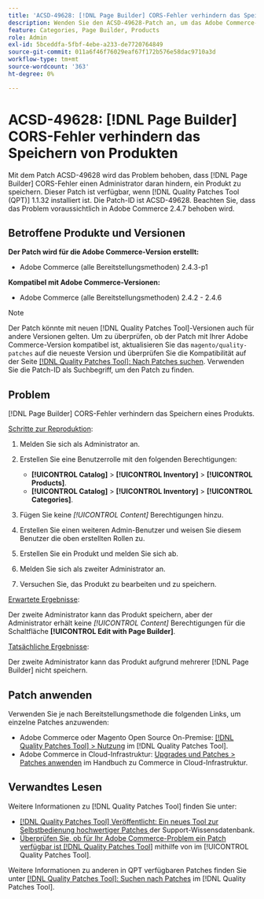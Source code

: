 ```yaml
---
title: 'ACSD-49628: [!DNL Page Builder] CORS-Fehler verhindern das Speichern des Produkts'
description: Wenden Sie den ACSD-49628-Patch an, um das Adobe Commerce-Problem zu beheben, bei dem die  [!DNL Page Builder] -CORS-Fehler das Speichern des Produkts verhindern.
feature: Categories, Page Builder, Products
role: Admin
exl-id: 5bceddfa-5fbf-4ebe-a233-de7720764849
source-git-commit: 011a6f46f76029eaf67f172b576e58dac9710a3d
workflow-type: tm+mt
source-wordcount: '363'
ht-degree: 0%

---
```


# ACSD-49628: [!DNL Page Builder] CORS-Fehler verhindern das Speichern von Produkten

Mit dem Patch ACSD-49628 wird das Problem behoben, dass [!DNL Page Builder] CORS-Fehler einen Administrator daran hindern, ein Produkt zu speichern. Dieser Patch ist verfügbar, wenn [!DNL Quality Patches Tool (QPT)] 1.1.32 installiert ist. Die Patch-ID ist ACSD-49628. Beachten Sie, dass das Problem voraussichtlich in Adobe Commerce 2.4.7 behoben wird.

## Betroffene Produkte und Versionen

**Der Patch wird für die Adobe Commerce-Version erstellt:**

* Adobe Commerce (alle Bereitstellungsmethoden) 2.4.3-p1

**Kompatibel mit Adobe Commerce-Versionen:**

* Adobe Commerce (alle Bereitstellungsmethoden) 2.4.2 - 2.4.6

>[!NOTE]
>
>Der Patch könnte mit neuen [!DNL Quality Patches Tool]-Versionen auch für andere Versionen gelten. Um zu überprüfen, ob der Patch mit Ihrer Adobe Commerce-Version kompatibel ist, aktualisieren Sie das `magento/quality-patches` auf die neueste Version und überprüfen Sie die Kompatibilität auf der Seite [[!DNL Quality Patches Tool]: Nach Patches suchen](https://experienceleague.adobe.com/tools/commerce-quality-patches/index.html?lang=de). Verwenden Sie die Patch-ID als Suchbegriff, um den Patch zu finden.

## Problem

[!DNL Page Builder] CORS-Fehler verhindern das Speichern eines Produkts.

<u>Schritte zur Reproduktion</u>:

1. Melden Sie sich als Administrator an.
1. Erstellen Sie eine Benutzerrolle mit den folgenden Berechtigungen:

   * **[!UICONTROL Catalog]** > **[!UICONTROL Inventory]** > **[!UICONTROL Products]**.
   * **[!UICONTROL Catalog]** > **[!UICONTROL Inventory]** > **[!UICONTROL Categories]**.

1. Fügen Sie keine *[!UICONTROL Content]* Berechtigungen hinzu.
1. Erstellen Sie einen weiteren Admin-Benutzer und weisen Sie diesem Benutzer die oben erstellten Rollen zu.
1. Erstellen Sie ein Produkt und melden Sie sich ab.
1. Melden Sie sich als zweiter Administrator an.
1. Versuchen Sie, das Produkt zu bearbeiten und zu speichern.

<u>Erwartete Ergebnisse</u>:

Der zweite Administrator kann das Produkt speichern, aber der Administrator erhält keine *[!UICONTROL Content]* Berechtigungen für die Schaltfläche **[!UICONTROL Edit with Page Builder]**.

<u>Tatsächliche Ergebnisse</u>:

Der zweite Administrator kann das Produkt aufgrund mehrerer [!DNL Page Builder] nicht speichern.

## Patch anwenden

Verwenden Sie je nach Bereitstellungsmethode die folgenden Links, um einzelne Patches anzuwenden:

* Adobe Commerce oder Magento Open Source On-Premise: [[!DNL Quality Patches Tool] > Nutzung](/help/tools/quality-patches-tool/usage.md) im [!DNL Quality Patches Tool].
* Adobe Commerce in Cloud-Infrastruktur: [Upgrades und Patches > Patches anwenden](https://experienceleague.adobe.com/docs/commerce-cloud-service/user-guide/develop/upgrade/apply-patches.html?lang=de) im Handbuch zu Commerce in Cloud-Infrastruktur.

## Verwandtes Lesen

Weitere Informationen zu [!DNL Quality Patches Tool] finden Sie unter:

* [[!DNL Quality Patches Tool] Veröffentlicht: Ein neues Tool zur Selbstbedienung hochwertiger Patches ](https://experienceleague.adobe.com/de/docs/commerce-operations/tools/quality-patches-tool/quality-patches-tool-to-self-serve-quality-patches) der Support-Wissensdatenbank.
* [Überprüfen Sie, ob für Ihr Adobe Commerce-Problem ein Patch verfügbar ist [!DNL Quality Patches Tool]](/help/tools/quality-patches-tool/patches-available-in-qpt/check-patch-for-magento-issue-with-magento-quality-patches.md) mithilfe von im [!UICONTROL Quality Patches Tool].


Weitere Informationen zu anderen in QPT verfügbaren Patches finden Sie unter [[!DNL Quality Patches Tool]: Suchen nach Patches](https://experienceleague.adobe.com/tools/commerce-quality-patches/index.html?lang=de) im [!DNL Quality Patches Tool].
